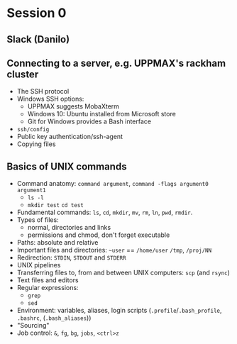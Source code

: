 # Session 0

## Slack (Danilo)

## Connecting to a server, e.g. UPPMAX's rackham cluster

* The SSH protocol
* Windows SSH options:
  - UPPMAX suggests MobaXterm
  - Windows 10: Ubuntu installed from Microsoft store
  - Git for Windows provides a Bash interface
* `ssh/config`
* Public key authentication/ssh-agent
* Copying files

## Basics of UNIX commands

* Command anatomy: `command argument`, `command -flags argument0 argument1`
  - `ls -l`
  - `mkdir test` `cd test`
* Fundamental commands: `ls`, `cd`, `mkdir`, `mv`, `rm`, `ln`, `pwd`, `rmdir`.
* Types of files: 
  - normal, directories and links
  - permissions and chmod, don't forget executable
* Paths: absolute and relative 
* Important files and directories: `~user` == `/home/user` `/tmp`, `/proj/NN`
* Redirection: `STDIN`, `STDOUT` and `STDERR`
* UNIX pipelines
* Transferring files to, from and between UNIX computers: `scp` (and `rsync`)
* Text files and editors
* Regular expressions:
  - `grep`
  - `sed`
* Environment: variables, aliases, login scripts (`.profile`/`.bash_profile`, `.bashrc`, (`.bash_aliases`))
* "Sourcing"
* Job control: `&`, `fg`, `bg`, `jobs`, `<ctrl>z`
